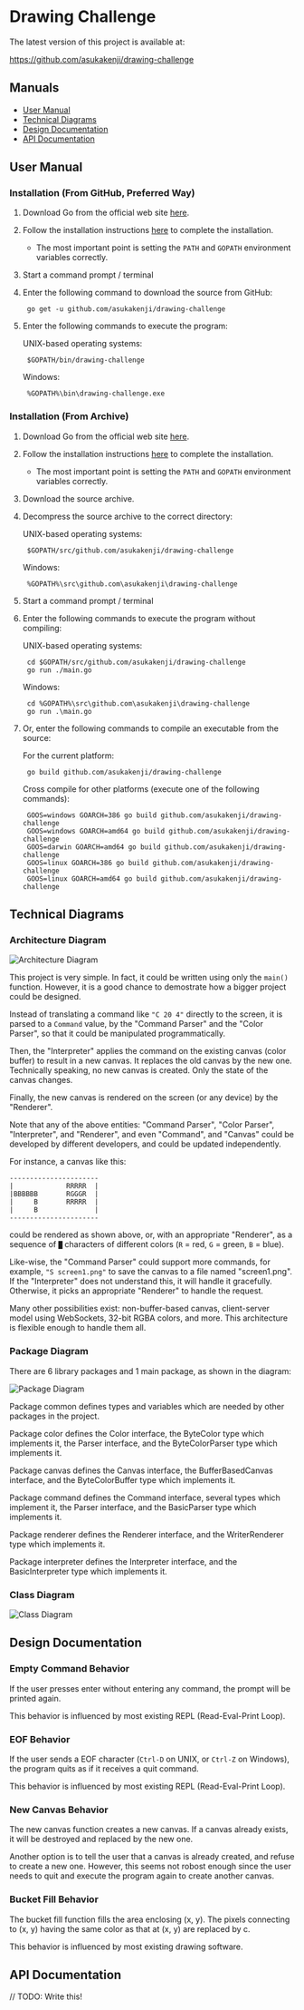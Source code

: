 # Drawing Challenge

The latest version of this project is available at:

https://github.com/asukakenji/drawing-challenge

## Manuals

- [User Manual](#user-manual)
- [Technical Diagrams](#technical-diagrams)
- [Design Documentation](#design-documentation)
- [API Documentation](#api-documentation)

## User Manual

### Installation (From GitHub, Preferred Way)

1. Download Go from the official web site [here](https://golang.org/dl/).
1. Follow the installation instructions [here](https://golang.org/doc/install) to complete the installation.
   - The most important point is setting the `PATH` and `GOPATH` environment variables correctly.
1. Start a command prompt / terminal
1. Enter the following command to download the source from GitHub:

        go get -u github.com/asukakenji/drawing-challenge
1. Enter the following commands to execute the program:

    UNIX-based operating systems:

        $GOPATH/bin/drawing-challenge

    Windows:

        %GOPATH%\bin\drawing-challenge.exe

### Installation (From Archive)

1. Download Go from the official web site [here](https://golang.org/dl/).
1. Follow the installation instructions [here](https://golang.org/doc/install) to complete the installation.
   - The most important point is setting the `PATH` and `GOPATH` environment variables correctly.
1. Download the source archive.
1. Decompress the source archive to the correct directory:

    UNIX-based operating systems:

        $GOPATH/src/github.com/asukakenji/drawing-challenge

    Windows:

        %GOPATH%\src\github.com\asukakenji\drawing-challenge
1. Start a command prompt / terminal
1. Enter the following commands to execute the program without compiling:

    UNIX-based operating systems:

        cd $GOPATH/src/github.com/asukakenji/drawing-challenge
        go run ./main.go

    Windows:

        cd %GOPATH%\src\github.com\asukakenji\drawing-challenge
        go run .\main.go
1. Or, enter the following commands to compile an executable from the source:

    For the current platform:

        go build github.com/asukakenji/drawing-challenge

    Cross compile for other platforms (execute one of the following commands):

        GOOS=windows GOARCH=386 go build github.com/asukakenji/drawing-challenge
        GOOS=windows GOARCH=amd64 go build github.com/asukakenji/drawing-challenge
        GOOS=darwin GOARCH=amd64 go build github.com/asukakenji/drawing-challenge
        GOOS=linux GOARCH=386 go build github.com/asukakenji/drawing-challenge
        GOOS=linux GOARCH=amd64 go build github.com/asukakenji/drawing-challenge

## Technical Diagrams

### Architecture Diagram

![Architecture Diagram](./images/ArchitectureDiagram.png)

This project is very simple. In fact, it could be written using only the
`main()` function. However, it is a good chance to demostrate how a bigger
project could be designed.

Instead of translating a command like `"C 20 4"` directly to the screen, it is
parsed to a `Command` value, by the "Command Parser" and the "Color Parser", so
that it could be manipulated programmatically.

Then, the "Interpreter" applies the command on the existing canvas (color
buffer) to result in a new canvas. It replaces the old canvas by the new one.
Technically speaking, no new canvas is created. Only the state of the canvas
changes.

Finally, the new canvas is rendered on the screen (or any device) by the
"Renderer".

Note that any of the above entities: "Command Parser", "Color Parser",
"Interpreter", and "Renderer", and even "Command", and "Canvas" could be
developed by different developers, and could be updated independently.

For instance, a canvas like this:

    ----------------------
    |             RRRRR  |
    |BBBBBB       RGGGR  |
    |     B       RRRRR  |
    |     B              |
    ----------------------

could be rendered as shown above, or, with an appropriate "Renderer",
as a sequence of `█` characters of different colors (`R` = red, `G` = green,
`B` = blue).

Like-wise, the "Command Parser" could support more commands, for example,
`"S screen1.png"` to save the canvas to a file named "screen1.png". If the
"Interpreter" does not understand this, it will handle it gracefully. Otherwise,
it picks an appropriate "Renderer" to handle the request.

Many other possibilities exist: non-buffer-based canvas, client-server model
using WebSockets, 32-bit RGBA colors, and more. This architecture is flexible
enough to handle them all.

### Package Diagram

There are 6 library packages and 1 main package, as shown in the diagram:

![Package Diagram](./images/PackageDiagram.png)

Package common defines types and variables
which are needed by other packages in the project.

Package color defines the Color interface,
the ByteColor type which implements it, the Parser interface,
and the ByteColorParser type which implements it.

Package canvas defines the Canvas interface,
the BufferBasedCanvas interface,
and the ByteColorBuffer type which implements it.

Package command defines the Command interface,
several types which implement it, the Parser interface,
and the BasicParser type which implements it.

Package renderer defines the Renderer interface,
and the WriterRenderer type which implements it.

Package interpreter defines the Interpreter interface,
and the BasicInterpreter type which implements it.

### Class Diagram

![Class Diagram](./images/ClassDiagram.png)

## Design Documentation

### Empty Command Behavior

If the user presses enter without entering any command, the prompt will be
printed again.

This behavior is influenced by most existing REPL (Read-Eval-Print Loop).

### EOF Behavior

If the user sends a EOF character (`Ctrl-D` on UNIX, or `Ctrl-Z` on Windows),
the program quits as if it receives a quit command.

This behavior is influenced by most existing REPL (Read-Eval-Print Loop).

### New Canvas Behavior

The new canvas function creates a new canvas. If a canvas already exists, it
will be destroyed and replaced by the new one.

Another option is to tell the user that a canvas is already created, and refuse
to create a new one. However, this seems not robost enough since the user needs
to quit and execute the program again to create another canvas.

### Bucket Fill Behavior

The bucket fill function fills the area enclosing (x, y). The pixels connecting
to (x, y) having the same color as that at (x, y) are replaced by c.

This behavior is influenced by most existing drawing software.

## API Documentation

// TODO: Write this!
